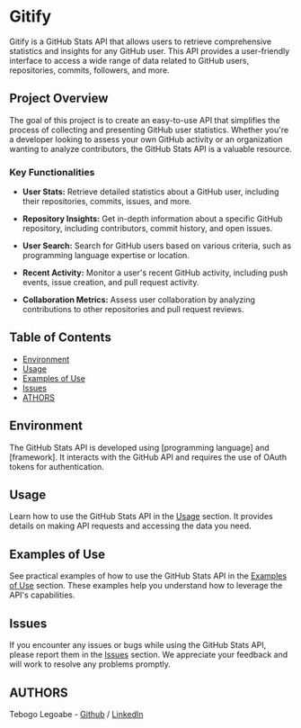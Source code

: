 # Gitify 

Gitify is a GitHub Stats API that allows users to retrieve comprehensive statistics and insights for any GitHub user. This API provides a user-friendly interface to access a wide range of data related to GitHub users, repositories, commits, followers, and more.

## Project Overview

The goal of this project is to create an easy-to-use API that simplifies the process of collecting and presenting GitHub user statistics. Whether you're a developer looking to assess your own GitHub activity or an organization wanting to analyze contributors, the GitHub Stats API is a valuable resource.

### Key Functionalities

- **User Stats:** Retrieve detailed statistics about a GitHub user, including their repositories, commits, issues, and more.

- **Repository Insights:** Get in-depth information about a specific GitHub repository, including contributors, commit history, and open issues.

- **User Search:** Search for GitHub users based on various criteria, such as programming language expertise or location.

- **Recent Activity:** Monitor a user's recent GitHub activity, including push events, issue creation, and pull request activity.

- **Collaboration Metrics:** Assess user collaboration by analyzing contributions to other repositories and pull request reviews.

## Table of Contents

- [Environment](#environment)
- [Usage](#usage)
- [Examples of Use](#examples-of-use)
- [Issues](#issues)
- [ATHORS](#Authors)

## Environment

The GitHub Stats API is developed using [programming language] and [framework]. It interacts with the GitHub API and requires the use of OAuth tokens for authentication.

## Usage

Learn how to use the GitHub Stats API in the [Usage](#usage) section. It provides details on making API requests and accessing the data you need.

## Examples of Use

See practical examples of how to use the GitHub Stats API in the [Examples of Use](#examples-of-use) section. These examples help you understand how to leverage the API's capabilities.

## Issues

If you encounter any issues or bugs while using the GitHub Stats API, please report them in the [Issues](#issues) section. We appreciate your feedback and will work to resolve any problems promptly.

## AUTHORS

Tebogo Legoabe - [Github](https://github.com/TebogoLegoabe) / [LinkedIn](https://www.linkedin.com/in/tebogo-legoabe)  

